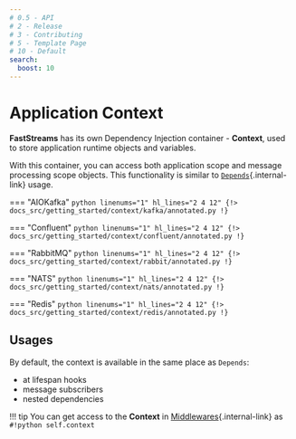 ```yaml
---
# 0.5 - API
# 2 - Release
# 3 - Contributing
# 5 - Template Page
# 10 - Default
search:
  boost: 10
---
```


# Application Context

**FastStreams** has its own Dependency Injection container - **Context**, used to store application runtime objects and variables.

With this container, you can access both application scope and message processing scope objects. This functionality is similar to [`Depends`](../dependencies/index.md){.internal-link} usage.

=== "AIOKafka"
    ```python linenums="1" hl_lines="2 4 12"
    {!> docs_src/getting_started/context/kafka/annotated.py !}
    ```

=== "Confluent"
    ```python linenums="1" hl_lines="2 4 12"
    {!> docs_src/getting_started/context/confluent/annotated.py !}
    ```

=== "RabbitMQ"
    ```python linenums="1" hl_lines="2 4 12"
    {!> docs_src/getting_started/context/rabbit/annotated.py !}
    ```

=== "NATS"
    ```python linenums="1" hl_lines="2 4 12"
    {!> docs_src/getting_started/context/nats/annotated.py !}
    ```

=== "Redis"
    ```python linenums="1" hl_lines="2 4 12"
    {!> docs_src/getting_started/context/redis/annotated.py !}
    ```

## Usages

By default, the context is available in the same place as `Depends`:

* at lifespan hooks
* message subscribers
* nested dependencies

!!! tip
    You can get access to the **Context** in [Middlewares](../middlewares/#context-access){.internal-link} as `#!python self.context`
